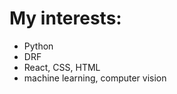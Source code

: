 # My interests:
* Python
* DRF
* React, CSS, HTML
* machine learning, computer vision

<!---
emge1/emge1 is a ✨ special ✨ repository because its `README.md` (this file) appears on your GitHub profile.
You can click the Preview link to take a look at your changes.
--->

